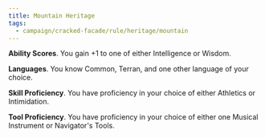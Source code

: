 ```yaml
---
title: Mountain Heritage
tags:
  - campaign/cracked-facade/rule/heritage/mountain
---
```


**Ability Scores**. You gain +1 to one of either Intelligence or Wisdom.

**Languages**. You know Common, Terran, and one other language of your choice.

**Skill Proficiency**. You have proficiency in your choice of either Athletics or Intimidation.

**Tool Proficiency**. You have proficiency in your choice of either one Musical Instrument or Navigator's Tools.
